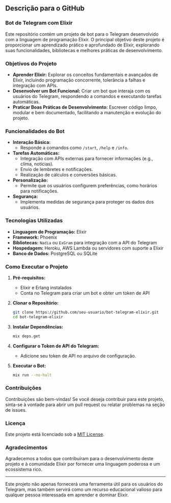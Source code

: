 ## Descrição para o GitHub

### Bot de Telegram com Elixir

Este repositório contém um projeto de bot para o Telegram desenvolvido com a linguagem de programação Elixir. O principal objetivo deste projeto é proporcionar um aprendizado prático e aprofundado de Elixir, explorando suas funcionalidades, bibliotecas e melhores práticas de desenvolvimento.

### Objetivos do Projeto

- **Aprender Elixir:** Explorar os conceitos fundamentais e avançados de Elixir, incluindo programação concorrente, tolerância a falhas e integração com APIs.
- **Desenvolver um Bot Funcional:** Criar um bot que interaja com os usuários do Telegram, respondendo a comandos e executando tarefas automáticas.
- **Praticar Boas Práticas de Desenvolvimento:** Escrever código limpo, modular e bem documentado, facilitando a manutenção e evolução do projeto.

### Funcionalidades do Bot

- **Interação Básica:**
  - Responde a comandos como `/start`, `/help` e `/info`.
- **Tarefas Automáticas:**
  - Integração com APIs externas para fornecer informações (e.g., clima, notícias).
  - Envio de lembretes e notificações.
  - Realização de cálculos e conversões básicas.
- **Personalização:**
  - Permite que os usuários configurem preferências, como horários para notificações.
- **Segurança:**
  - Implementa medidas de segurança para proteger os dados dos usuários.

### Tecnologias Utilizadas

- **Linguagem de Programação:** Elixir
- **Framework:** Phoenix
- **Bibliotecas:** `Nadia` ou `ExGram` para integração com a API do Telegram
- **Hospedagem:** Heroku, AWS Lambda ou servidores com suporte a Elixir
- **Banco de Dados:** PostgreSQL ou SQLite

### Como Executar o Projeto

1. **Pré-requisitos:**
   - Elixir e Erlang instalados
   - Conta no Telegram para criar um bot e obter um token de API

2. **Clonar o Repositório:**
   ```sh
   git clone https://github.com/seu-usuario/bot-telegram-elixir.git
   cd bot-telegram-elixir
   ```

3. **Instalar Dependências:**
   ```sh
   mix deps.get
   ```

4. **Configurar o Token de API do Telegram:**
   - Adicione seu token de API no arquivo de configuração.

5. **Executar o Bot:**
   ```sh
   mix run --no-halt
   ```

### Contribuições

Contribuições são bem-vindas! Se você deseja contribuir para este projeto, sinta-se à vontade para abrir um pull request ou relatar problemas na seção de issues.

### Licença

Este projeto está licenciado sob a [MIT License](LICENSE).

### Agradecimentos

Agradecemos a todos que contribuíram para o desenvolvimento deste projeto e à comunidade Elixir por fornecer uma linguagem poderosa e um ecossistema rico.

---

Este projeto não apenas fornecerá uma ferramenta útil para os usuários do Telegram, mas também servirá como um recurso educacional valioso para qualquer pessoa interessada em aprender e dominar Elixir.

